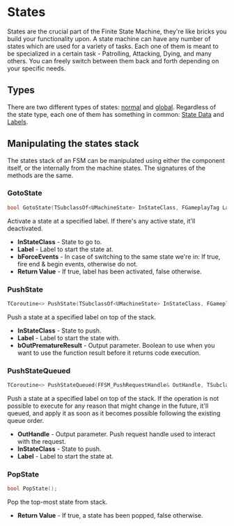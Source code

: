 ﻿# States

States are the crucial part of the Finite State Machine, they're like bricks you build your functionality upon. A 
state machine can have any number of states which are used for a variety of tasks. Each one of them is meant to be 
specialized in a certain task - Patrolling, Attacking, Dying, and many others. You can freely switch between them 
back and forth depending on your specific needs.

## Types

There are two different types of states: [normal](NormalState.md) and [global](GlobalState.md). Regardless of the state 
type, each one of them has something in common: [State Data](StateData.md) and [Labels](Labels.md).

## Manipulating the states stack

The states stack of an FSM can be manipulated using either the component itself, or the internally from the machine
states. The signatures of the methods are the same.

### GotoState

```c++
bool GotoState(TSubclassOf<UMachineState> InStateClass, FGameplayTag Label = TAG_StateMachine_Label_Default, bool bForceEvents = true);
```

Activate a state at a specified label. If there's any active state, it'll deactivated.

- **InStateClass** - State to go to.
- **Label** - Label to start the state at.
- **bForceEvents** - In case of switching to the same state we're in: If true, fire end & begin events, otherwise do
  not.
- **Return Value** - If true, label has been activated, false otherwise.

### PushState

```c++
TCoroutine<> PushState(TSubclassOf<UMachineState> InStateClass, FGameplayTag Label = TAG_StateMachine_Label_Default, bool* bOutPrematureResult = nullptr);
```

Push a state at a specified label on top of the stack.

- **InStateClass** - State to push.
- **Label** - Label to start the state with.
- **bOutPrematureResult** - Output parameter. Boolean to use when you want to use the function result before it returns
  code execution.

### PushStateQueued

```c++
TCoroutine<> PushStateQueued(FFSM_PushRequestHandle& OutHandle, TSubclassOf<UMachineState> InStateClass, FGameplayTag Label = TAG_StateMachine_Label_Default);
```

Push a state at a specified label on top of the stack. If the operation is not possible to execute for
any reason that might change in the future, it'll queued, and apply it as soon as it becomes possible following
the existing queue order.

- **OutHandle** - Output parameter. Push request handle used to interact with the request.
- **InStateClass** - State to push.
- **Label** - Label to start the state at.

### PopState

```c++
bool PopState();
```

Pop the top-most state from stack.

- **Return Value** - If true, a state has been popped, false otherwise.
